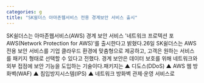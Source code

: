 ```yaml
---
categories: g
title: "SK쉴더스 아마존웹서비스 전용 경계보안 서비스 출시"
---
```

SK쉴더스는 아마존웹서비스(AWS) 경계 보안 서비스 &#39;네트워크 프로텍션 포 AWS(Network Protection for AWS)&#39;를 출시한다고 밝혔다.26일 SK쉴더스는 AWS 전용 보안 서비스를 기업 클라우드 환경에 맞춤형으로 제공하고, 고객은 원하는 서비스를 패키지 형태로 선택할 수 있다고 전했다. 경계 보안은 데이터 보호를 위해 네트워크와 외부 접점에 보안 기능을 도입하는 기술이다.패키지는 ▲ 디도스(DDoS) ▲ AWS 웹 방화벽(WAF) ▲ 침입방지시스템(IPS) ▲ 네트워크 방화벽 관제·운영 서비스로